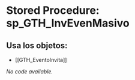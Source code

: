 # Stored Procedure: sp_GTH_InvEvenMasivo

## Usa los objetos:
- [[GTH_EventoInvita]]

*No code available.*
